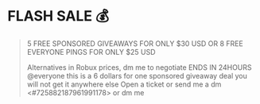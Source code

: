 # **FLASH SALE** 💰 
> 5 FREE SPONSORED GIVEAWAYS FOR ONLY $30 USD
> OR 
> 8 FREE EVERYONE PINGS FOR ONLY $25 USD
> 
> Alternatives in Robux prices, dm me to negotiate 
ENDS IN 24HOURS
@everyone
this is a 6 dollars for one sponsored giveaway deal
you will not get it anywhere else
Open a ticket or send me a dm
<#725882187961991178> or dm me